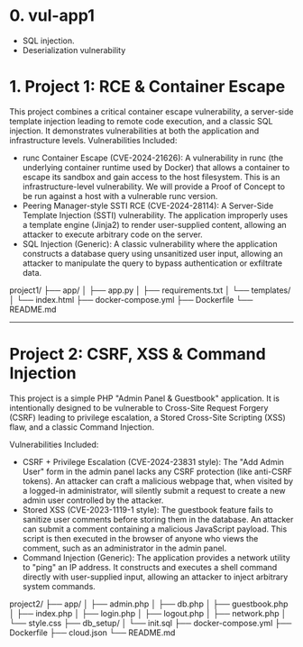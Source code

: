 # 0. vul-app1
- SQL injection.
- Deserialization vulnerability

# 1. Project 1: RCE & Container Escape
This project combines a critical container escape vulnerability, a server-side template injection leading to remote code execution, and a classic SQL injection. It demonstrates vulnerabilities at both the application and infrastructure levels.
Vulnerabilities Included:
- runc Container Escape (CVE-2024-21626): A vulnerability in runc (the underlying container runtime used by Docker) that allows a container to escape its sandbox and gain access to the host filesystem. This is an infrastructure-level vulnerability. We will provide a Proof of Concept to be run against a host with a vulnerable runc version.
- Peering Manager-style SSTI RCE (CVE-2024-28114): A Server-Side Template Injection (SSTI) vulnerability. The application improperly uses a template engine (Jinja2) to render user-supplied content, allowing an attacker to execute arbitrary code on the server.
- SQL Injection (Generic): A classic vulnerability where the application constructs a database query using unsanitized user input, allowing an attacker to manipulate the query to bypass authentication or exfiltrate data.

project1/
├── app/
│   ├── app.py
│   ├── requirements.txt
│   └── templates/
│       └── index.html
├── docker-compose.yml
├── Dockerfile
└── README.md

--- 
# Project 2: CSRF, XSS & Command Injection
This project is a simple PHP "Admin Panel & Guestbook" application. It is intentionally designed to be vulnerable to Cross-Site Request Forgery (CSRF) leading to privilege escalation, a Stored Cross-Site Scripting (XSS) flaw, and a classic Command Injection.

Vulnerabilities Included:
- CSRF + Privilege Escalation (CVE-2024-23831 style): The "Add Admin User" form in the admin panel lacks any CSRF protection (like anti-CSRF tokens). An attacker can craft a malicious webpage that, when visited by a logged-in administrator, will silently submit a request to create a new admin user controlled by the attacker.
- Stored XSS (CVE-2023-1119-1 style): The guestbook feature fails to sanitize user comments before storing them in the database. An attacker can submit a comment containing a malicious JavaScript payload. This script is then executed in the browser of anyone who views the comment, such as an administrator in the admin panel.
- Command Injection (Generic): The application provides a network utility to "ping" an IP address. It constructs and executes a shell command directly with user-supplied input, allowing an attacker to inject arbitrary system commands.

project2/
├── app/
│   ├── admin.php
│   ├── db.php
│   ├── guestbook.php
│   ├── index.php
│   ├── login.php
│   ├── logout.php
│   ├── network.php
│   └── style.css
├── db_setup/
│   └── init.sql
├── docker-compose.yml
├── Dockerfile
├── cloud.json
└── README.md

